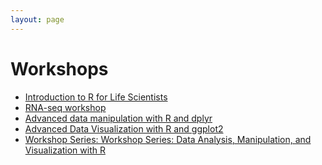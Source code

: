 ```yaml
---
layout: page
---
```


# Workshops

* [Introduction to R for Life Scientists](ws-intro-r-lifesci/)
* [RNA-seq workshop](ws-rnaseq-1day/)
* [Advanced data manipulation with R and dplyr](ws-r-advanced-manipulation/)
* [Advanced Data Visualization with R and ggplot2](ws-r-advanced-visualization/)
* [Workshop Series: Workshop Series: Data Analysis, Manipulation, and Visualization with R](ws-r-series/)

<!--
# Updates

{% for post in site.posts %}
  * {{post.date | date: "%b %-d, %Y" }}: [{{post.title}}]({{ post.url | prepend: site.baseurl }})
{% endfor %}

[Subscribe to updates via RSS]({{ "/feed.xml" | prepend: site.baseurl }})
 -->
